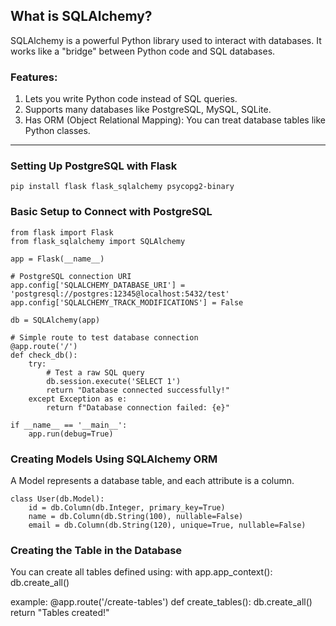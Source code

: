## What is SQLAlchemy?
SQLAlchemy is a powerful Python library used to interact with databases. It works like a "bridge" between Python code and SQL databases.

### Features:
1. Lets you write Python code instead of SQL queries.
2. Supports many databases like PostgreSQL, MySQL, SQLite.
3. Has ORM (Object Relational Mapping): You can treat database tables like Python classes.
---
### Setting Up PostgreSQL with Flask
	pip install flask flask_sqlalchemy psycopg2-binary
	
### Basic Setup to Connect with PostgreSQL

	from flask import Flask
	from flask_sqlalchemy import SQLAlchemy

	app = Flask(__name__)

	# PostgreSQL connection URI
	app.config['SQLALCHEMY_DATABASE_URI'] = 'postgresql://postgres:12345@localhost:5432/test'
	app.config['SQLALCHEMY_TRACK_MODIFICATIONS'] = False

	db = SQLAlchemy(app)

	# Simple route to test database connection
	@app.route('/')
	def check_db():
		try:
			# Test a raw SQL query
			db.session.execute('SELECT 1')
			return "Database connected successfully!"
		except Exception as e:
			return f"Database connection failed: {e}"

	if __name__ == '__main__':
		app.run(debug=True)

### Creating Models Using SQLAlchemy ORM
A Model represents a database table, and each attribute is a column.

	class User(db.Model):
		id = db.Column(db.Integer, primary_key=True)
		name = db.Column(db.String(100), nullable=False)
		email = db.Column(db.String(120), unique=True, nullable=False)

### Creating the Table in the Database
You can create all tables defined using:
with app.app_context():
    db.create_all()

example: 
	@app.route('/create-tables')
	def create_tables():
		db.create_all()
		return "Tables created!"
